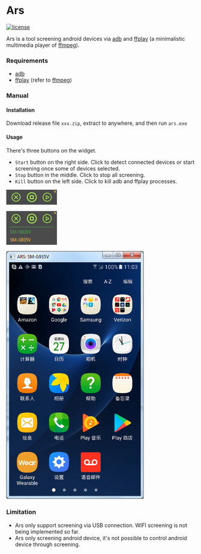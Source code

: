# Ars
[![license](https://img.shields.io/github/license/zi-l/ars.svg?style=for-the-badge)]()

Ars is a tool screening android devices via [adb](https://developer.android.com/studio/command-line/adb) and [ffplay](https://ffmpeg.org/ffplay.html) (a minimalistic multimedia player of [ffmpeg](https://github.com/FFmpeg/FFmpeg)).


### Requirements
- [adb](https://developer.android.com/studio/command-line/adb)
- [ffplay](https://ffmpeg.org/ffplay.html) (refer to [ffmpeg](https://github.com/FFmpeg/FFmpeg))

### Manual

#### Installation
Download release file `xxx.zip`, extract to anywhere, and then run `ars.exe`

#### Usage
There's three buttons on the widget.

- `Start` button on the right side. Click to detect connected devices or start screening once some of devices selected.
- `Stop` button in the middle. Click to stop all screening.
- `Kill` button on the left side. Click to kill adb and ffplay processes.

[![ars](https://github.com/zi-l/ars/blob/master/docs/image/ars.png)](https://github.com/zi-l/ars/blob/master/docs/image/ars.png)

[![select](https://github.com/zi-l/ars/blob/master/docs/image/select.png)](https://github.com/zi-l/ars/blob/master/docs/image/select.png)

[![screening](https://github.com/zi-l/ars/blob/master/docs/image/screening.png)](https://github.com/zi-l/ars/blob/master/docs/image/screening.png)


### Limitation
- Ars only support screening via USB connection. WIFI screening is not being implemented so far.
- Ars only screening android device, it's not possible to control android device through screening.
